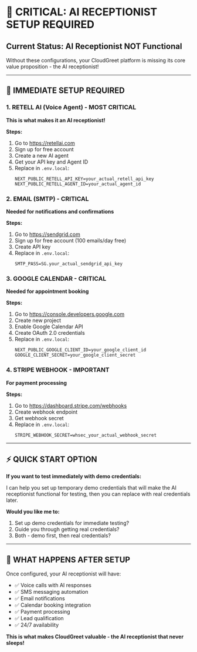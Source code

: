 # 🚨 CRITICAL: AI RECEPTIONIST SETUP REQUIRED

## **Current Status: AI Receptionist NOT Functional**

Without these configurations, your CloudGreet platform is missing its core value proposition - the AI receptionist!

---

## 🔧 **IMMEDIATE SETUP REQUIRED**

### **1. RETELL AI (Voice Agent) - MOST CRITICAL**
**This is what makes it an AI receptionist!**

**Steps:**
1. Go to https://retellai.com
2. Sign up for free account
3. Create a new AI agent
4. Get your API key and Agent ID
5. Replace in `.env.local`:
   ```
   NEXT_PUBLIC_RETELL_API_KEY=your_actual_retell_api_key
   NEXT_PUBLIC_RETELL_AGENT_ID=your_actual_agent_id
   ```

### **2. EMAIL (SMTP) - CRITICAL**
**Needed for notifications and confirmations**

**Steps:**
1. Go to https://sendgrid.com
2. Sign up for free account (100 emails/day free)
3. Create API key
4. Replace in `.env.local`:
   ```
   SMTP_PASS=SG.your_actual_sendgrid_api_key
   ```

### **3. GOOGLE CALENDAR - CRITICAL**
**Needed for appointment booking**

**Steps:**
1. Go to https://console.developers.google.com
2. Create new project
3. Enable Google Calendar API
4. Create OAuth 2.0 credentials
5. Replace in `.env.local`:
   ```
   NEXT_PUBLIC_GOOGLE_CLIENT_ID=your_google_client_id
   GOOGLE_CLIENT_SECRET=your_google_client_secret
   ```

### **4. STRIPE WEBHOOK - IMPORTANT**
**For payment processing**

**Steps:**
1. Go to https://dashboard.stripe.com/webhooks
2. Create webhook endpoint
3. Get webhook secret
4. Replace in `.env.local`:
   ```
   STRIPE_WEBHOOK_SECRET=whsec_your_actual_webhook_secret
   ```

---

## ⚡ **QUICK START OPTION**

**If you want to test immediately with demo credentials:**

I can help you set up temporary demo credentials that will make the AI receptionist functional for testing, then you can replace with real credentials later.

**Would you like me to:**
1. Set up demo credentials for immediate testing?
2. Guide you through getting real credentials?
3. Both - demo first, then real credentials?

---

## 🎯 **WHAT HAPPENS AFTER SETUP**

Once configured, your AI receptionist will have:
- ✅ Voice calls with AI responses
- ✅ SMS messaging automation  
- ✅ Email notifications
- ✅ Calendar booking integration
- ✅ Payment processing
- ✅ Lead qualification
- ✅ 24/7 availability

**This is what makes CloudGreet valuable - the AI receptionist that never sleeps!**
